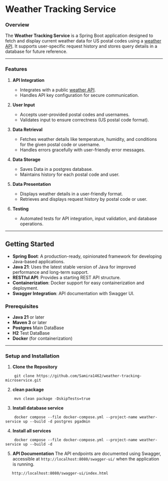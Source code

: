 # Weather Tracking Service

### Overview

The **Weather Tracking Service** is a Spring Boot application designed to fetch and display current weather data for US postal codes using a [weather API](https://openweathermap.org/). It supports user-specific request history and stores query details in a database for future reference.

---
### Features

1. **API Integration**
    - Integrates with a public [weather API](https://openweathermap.org/).
    - Handles API key configuration for secure communication.

2. **User Input**
    - Accepts user-provided postal codes and usernames.
    - Validates input to ensure correctness (US postal code format).

3. **Data Retrieval**
    - Fetches weather details like temperature, humidity, and conditions for the given postal code or username.
    - Handles errors gracefully with user-friendly error messages.

4. **Data Storage**
    - Saves Data in a postgres database.
    - Maintains history for each postal code and user.

5. **Data Presentation**
    - Displays weather details in a user-friendly format.
    - Retrieves and displays request history by postal code or user.

6. **Testing**
    - Automated tests for API integration, input validation, and database operations.

---
## Getting Started
- **Spring Boot**: A production-ready, opinionated framework for developing Java-based applications.
- **Java 21**: Uses the latest stable version of Java for improved performance and long-term support.
- **RESTful API**: Provides a starting REST API structure.
- **Containerization**: Docker support for easy containerization and deployment.
- **Swagger Integration**: API documentation with Swagger UI.

### Prerequisites
- **Java 21** or later
- **Maven 3** or later
- **Postgres** Main DataBase
- **H2** Test DataBase
- **Docker** (for containerization)
---

### Setup and Installation

1. **Clone the Repository**
```shell
    git clone https://github.com/Samira1462/weather-tracking-microservice.git
```
2. **clean package**
```shell
    mvn clean package -DskipTests=true
```
3. **Install database service**
```shell
    docker compose --file docker-compose.yml --project-name weather-service up --build -d postgres pgadmin
```
4. **Install all services**
```shell
    docker compose --file docker-compose.yml --project-name weather-service up --build -d
```
5. **API Documentation**
   The API endpoints are documented using Swagger, accessible at `http://localhost:8080/swagger-ui/` when the application is running.
```text
   http://localhost:8080/swagger-ui/index.html
```
